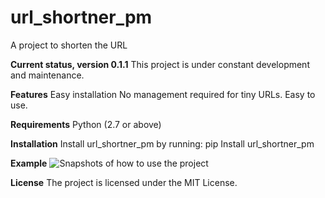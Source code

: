 # url_shortner_pm

A project to shorten the URL

**Current status, version 0.1.1**
This project is under constant development and maintenance.

**Features**
Easy installation
No management required for tiny URLs.
Easy to use.

**Requirements**
Python (2.7 or above)

**Installation**
Install url_shortner_pm by running: pip Install url_shortner_pm


**Example**
![Snapshots of how to use the project](<screenshot.png>)

**License**
The project is licensed under the MIT License.










